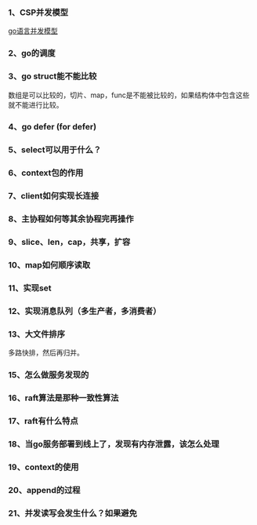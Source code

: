 ### 1、CSP并发模型
[go语言并发模型](https://www.cnblogs.com/sunsky303/p/9115530.html)

### 2、go的调度

### 3、go struct能不能比较
数组是可以比较的，切片、map，func是不能被比较的，如果结构体中包含这些就不能进行比较。

### 4、go defer (for defer)

### 5、select可以用于什么？

### 6、context包的作用

### 7、client如何实现长连接

### 8、主协程如何等其余协程完再操作

### 9、slice、len，cap，共享，扩容

### 10、map如何顺序读取

### 11、实现set

### 12、实现消息队列（多生产者，多消费者）

### 13、大文件排序
多路快排，然后再归并。

### 15、怎么做服务发现的

### 16、raft算法是那种一致性算法

### 17、raft有什么特点

### 18、当go服务部署到线上了，发现有内存泄露，该怎么处理

### 19、context的使用

### 20、append的过程

### 21、并发读写会发生什么？如果避免


